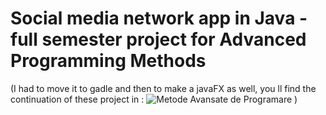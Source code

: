 # Social media network app in Java - full semester project for Advanced Programming Methods <br>
(I had to move it to gadle and then to make a javaFX as well, you ll find the continuation of these project in : ![Metode Avansate de Programare](https://github.com/TudorMurariu/UBB-INFO/tree/main/an2/Semestrul1/Metode%20Avansate%20de%20Programare) )
